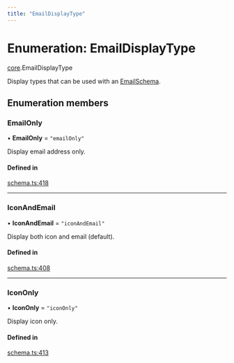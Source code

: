 ```yaml
---
title: "EmailDisplayType"
---
```

# Enumeration: EmailDisplayType

[core](../modules/core.md).EmailDisplayType

Display types that can be used with an [EmailSchema](../interfaces/core.EmailSchema.md).

## Enumeration members

### EmailOnly

• **EmailOnly** = `"emailOnly"`

Display email address only.

#### Defined in

[schema.ts:418](https://github.com/coda/packs-sdk/blob/main/schema.ts#L418)

___

### IconAndEmail

• **IconAndEmail** = `"iconAndEmail"`

Display both icon and email (default).

#### Defined in

[schema.ts:408](https://github.com/coda/packs-sdk/blob/main/schema.ts#L408)

___

### IconOnly

• **IconOnly** = `"iconOnly"`

Display icon only.

#### Defined in

[schema.ts:413](https://github.com/coda/packs-sdk/blob/main/schema.ts#L413)
